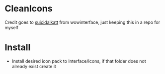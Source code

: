 # CleanIcons
Credit goes to [suicidalkatt](http://www.wowinterface.com/forums/member.php?action=getinfo&userid=89155) from wowinterface, just keeping this in a repo for myself

# Install
* Install desired icon pack to Interface/Icons, if that folder does not already exist create it
